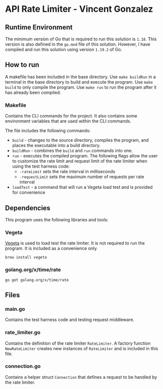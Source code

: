 # API Rate Limiter - Vincent Gonzalez

## Runtime Environment
The minimum version of Go that is required to run this solution is `1.18`. This version is also defined in the `go.mod` file of this solution. However, I have compiled and run this solution using version `1.19.2` of Go.

## How to run
A makefile has been included in the base directory. Use `make buildRun` in a terminal in the base directory to build and execute the program. Use `make build` to only compile the program. Use `make run` to run the program after it has already been compiled.

### Makefile
Contains the CLI commands for the project. It also contains some environment variables that are used within the CLI commands.

The file includes the following commands:
- `build` - changes to the source directory, compiles the program, and places the executable into a build directory.
- `buildRun` - combines the `build` and `run` commands into one.
- `run` - executes the compiled program. The following flags allow the user to customize the rate limit and request limit of the rate limiter when using the test harness code:
    - `-rateLimit` sets the rate interval in milliseconds
    - `-requestLimit` sets the maximum number of requests per rate interval
- `loadTest` - a command that will run a Vegeta load test and is provided for convenience

## Dependencies
This program uses the following libraries and tools:
### Vegeta
[Vegeta](https://github.com/tsenart/vegeta) is used to load test the rate limiter. It is not required to run the program. It is included as a convenience only.
```
brew install vegeta
```
### golang.org/x/time/rate
```
go get golang.org/x/time/rate
```

## Files
### main.go
Contains the test harness code and testing request middleware.
### rate_limiter.go
Contains the definition of the rate limiter `RateLimiter`. A factory function `NewRateLimiter` creates new instances of `RateLimiter` and is included in this file.
### connection.go
Contains a helper struct `Connection` that defines a request to be handled by the rate limiter.
